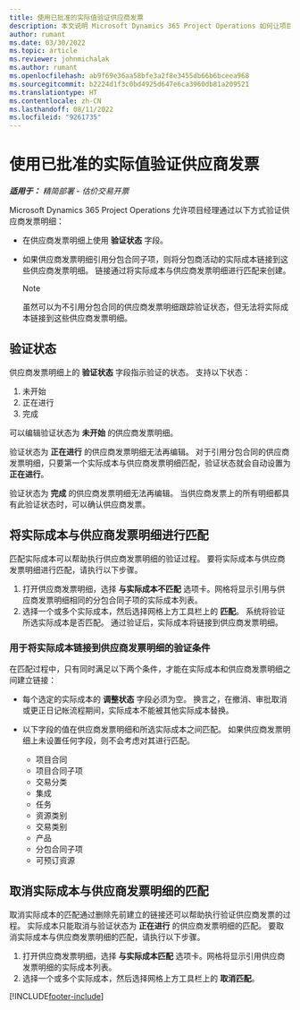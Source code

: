```yaml
---
title: 使用已批准的实际值验证供应商发票
description: 本文说明 Microsoft Dynamics 365 Project Operations 如何让项目经理使用承包商在执行工作和记录时间时批准的实际值验证供应商发票，以及项目团队成员使用的支出和材料。
author: rumant
ms.date: 03/30/2022
ms.topic: article
ms.reviewer: johnmichalak
ms.author: rumant
ms.openlocfilehash: ab9f69e36aa58bfe3a2f8e3455db66b6bceea968
ms.sourcegitcommit: b2224d1f3c0bd4925d647e6ca3960db81a209521
ms.translationtype: HT
ms.contentlocale: zh-CN
ms.lasthandoff: 08/11/2022
ms.locfileid: "9261735"
---
```

# <a name="verification-of-vendor-invoices-with-approved-actuals"></a>使用已批准的实际值验证供应商发票

_**适用于：** 精简部署 - 估价交易开票_

Microsoft Dynamics 365 Project Operations 允许项目经理通过以下方式验证供应商发票明细：

- 在供应商发票明细上使用 **验证状态** 字段。
- 如果供应商发票明细引用分包合同子项，则将分包商活动的实际成本链接到这些供应商发票明细。 链接通过将实际成本与供应商发票明细进行匹配来创建。

    > [!NOTE]
    > 虽然可以为不引用分包合同的供应商发票明细跟踪验证状态，但无法将实际成本链接到这些供应商发票明细。

## <a name="verification-status"></a>验证状态

供应商发票明细上的 **验证状态** 字段指示验证的状态。 支持以下状态：

1. 未开始
2. 正在进行
3. 完成

可以编辑验证状态为 **未开始** 的供应商发票明细。

验证状态为 **正在进行** 的供应商发票明细无法再编辑。 对于引用分包合同的供应商发票明细，只要第一个实际成本与供应商发票明细匹配，验证状态就会自动设置为 **正在进行**。

验证状态为 **完成** 的供应商发票明细无法再编辑。 当供应商发票上的所有明细都具有此验证状态时，可以确认供应商发票。

## <a name="match-cost-actuals-to-vendor-invoice-lines"></a>将实际成本与供应商发票明细进行匹配

匹配实际成本可以帮助执行供应商发票明细的验证过程。 要将实际成本与供应商发票明细进行匹配，请执行以下步骤。

1. 打开供应商发票明细，选择 **与实际成本不匹配** 选项卡。网格将显示引用与供应商发票明细相同的分包合同子项的实际成本列表。
2. 选择一个或多个实际成本，然后选择网格上方工具栏上的 **匹配**。 系统将验证所选实际成本是否匹配。 通过验证后，实际成本将链接到供应商发票明细。

### <a name="validation-criteria-that-are-used-to-link-cost-actuals-to-vendor-invoice-lines"></a>用于将实际成本链接到供应商发票明细的验证条件

在匹配过程中，只有同时满足以下两个条件，才能在实际成本和供应商发票明细之间建立链接：

- 每个选定的实际成本的 **调整状态** 字段必须为空。 换言之，在撤消、审批取消或更正日记帐流程期间，实际成本不能被其他实际成本替换。
- 以下字段的值在供应商发票明细和所选实际成本之间匹配。 如果供应商发票明细上未设置任何字段，则不会考虑对其进行匹配。

    - 项目合同
    - 项目合同子项
    - 交易分类
    - 集成
    - 任务
    - 资源类别
    - 交易类别
    - 产品
    - 分包合同子项
    - 可预订资源

## <a name="unmatch-cost-actuals-from-a-vendor-invoice-line"></a>取消实际成本与供应商发票明细的匹配

取消实际成本的匹配通过删除先前建立的链接还可以帮助执行验证供应商发票的过程。 实际成本只能取消与验证状态为 **正在进行** 的供应商发票明细的匹配。 要取消实际成本与供应商发票明细的匹配，请执行以下步骤。

1. 打开供应商发票明细，选择 **与实际成本匹配** 选项卡。网格将显示引用供应商发票明细的实际成本列表。
2. 选择一个或多个实际成本，然后选择网格上方工具栏上的 **取消匹配**。

[!INCLUDE[footer-include](../../includes/footer-banner.md)]
